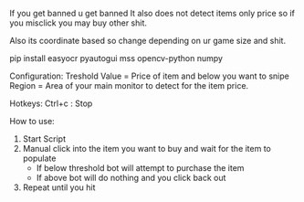 If you get banned u get banned
It also does not detect items only price so if you misclick you may buy other shit.

Also its coordinate based so change depending on ur game size and shit.

pip install easyocr pyautogui mss opencv-python numpy

Configuration:
Treshold Value = Price of item and below you want to snipe
Region = Area of your main monitor to detect for the item price.

Hotkeys:
Ctrl+c : Stop

How to use:
1. Start Script
2. Manual click into the item you want to buy and wait for the item to populate
   - If below threshold bot will attempt to purchase the item
   - If above bot will do nothing and you click back out
3. Repeat until you hit

